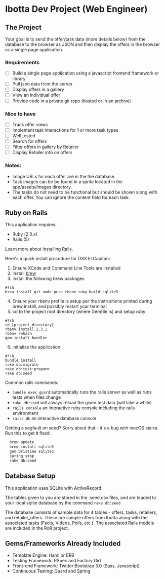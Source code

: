 Ibotta Dev Project (Web Engineer)
=========

The Project
---
Your goal is to send the offer/task data (more details below) from the
database to the browser as JSON and then display the offers in the
browser as a single page application.

### Requirements
 * [ ] Build a single page application using a javascript frontend framework or library
 * [ ] Pull json data from the server
 * [ ] Display offers in a gallery
 * [ ] View an individual offer
 * [ ] Provide code in a private git repo (hosted or in an archive)

### Nice to have
 * [ ] Track offer views
 * [ ] Implement task interactions for 1 or more task types
 * [ ] Well tested
 * [ ] Search for offers
 * [ ] Filter offers in gallery by Retailer
 * [ ] Display Retailer info on offers

### Notes:

 * Image URLs for each offer are in the the database.
 * Task images can be be found in a sprite located in the app/assets/images directory.
 * The tasks do not need to be functional but should be shown along with each offer. You can ignore the content field for each task.


Ruby on Rails
---

This application requires:

* Ruby (2.3.x)
* Rails (5)

Learn more about [Installing Rails](http://railsapps.github.io/installing-rails.html).

Here's a quick install procedure for OSX El Capitan:

1. Ensure XCode and Command Line Tools are installed
2. Install [brew](http://brew.sh/)
3. Install the following brew packages
```
#!sh
brew install git node pcre rbenv ruby-build sqlite3
```
4. Ensure your rbenv profile is setup per the instructions printed during brew install, and possibly restart your terminal
5. cd to the project root directory (where Gemfile is) and setup ruby
```
#!sh
cd [project_directory]
rbenv install 2.3.1
rbenv rehash
gem install bundler
```
6. initialize the application
```
#!sh
bundle install
rake db:migrate
rake db:test:prepare
rake db:seed
```

Common rails commands:
* ```bundle exec guard``` automatically runs the rails server as well as runs tests when files change
* ```rake db:seed``` will always reload the given test data (will take a while)
* ```rails console``` an interactive ruby console including the rails environment
* ```rails db``` an interactive database console

Getting a segfault on seed?
Sorry about that - it's a bug with macOS sierra. Run this to get it fixed:

```sh
  brew update
  brew install sqlite3
  gem pristine sqlite3
  spring stop
  rake db:seed
```

Database Setup
---

This application uses SQLite with ActiveRecord.

The tables given to you are stored in the .seed.csv files, and are
loaded to your local sqlite database by the command ```rake db:seed```

The database consists of sample data for 4 tables - offers, tasks,
retailers, and retailer_offers. These are sample offers from Ibotta
along with the associated tasks (Facts, Videos, Polls, etc.). The
associated Rails models are included in the RoR project.

Gems/Frameworks Already Included
---
* Template Engine: Haml or ERB
* Testing Framework: RSpec and Factory Girl
* Front-end Framework: Twitter Bootstrap 3.0 (Sass, Javascript)
* Continuous Testing: Guard and Spring
